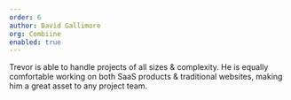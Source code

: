 ```yaml
---
order: 6
author: David Gallimore
org: Combiine
enabled: true
---
```

Trevor is able to handle projects of all sizes & complexity. He is equally comfortable working
on both SaaS products & traditional websites, making him a great asset to any project team.
